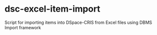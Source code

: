 # dsc-excel-item-import
Script for importing items into DSpace-CRIS from Excel files using DBMS Import framework

